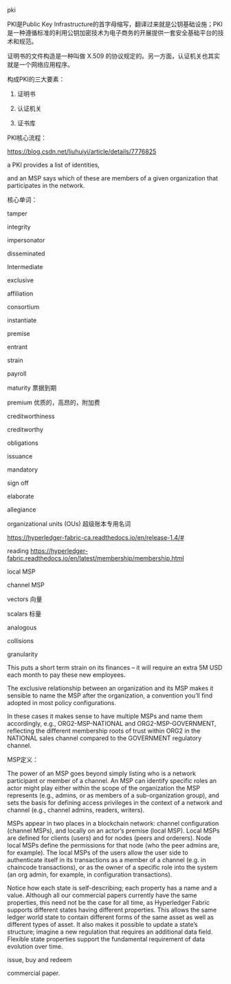 pki

PKI是Public Key Infrastructure的首字母缩写，翻译过来就是公钥基础设施；PKI是一种遵循标准的利用公钥加密技术为电子商务的开展提供一套安全基础平台的技术和规范。

证明书的文件构造是一种叫做 X.509 的协议规定的。另一方面，认证机关也其实就是一个网络应用程序。

构成PKI的三大要素：

1. 证明书

2. 认证机关

3. 证书库


PKI核心流程： 

https://blog.csdn.net/liuhuiyi/article/details/7776825


a PKI provides a list of identities, 

and an MSP says which of these are members of a given organization that participates in the network.

核心单词：

tamper

integrity

impersonator

disseminated

Intermediate

exclusive

affiliation

consortium

instantiate

premise

entrant

strain

payroll

maturity 票据到期

premium 优质的，高昂的，附加费

creditworthiness

creditworthy

obligations

issuance

mandatory

sign off 

elaborate

allegiance
 
organizational units (OUs) 超级账本专用名词

https://hyperledger-fabric-ca.readthedocs.io/en/release-1.4/#

reading
https://hyperledger-fabric.readthedocs.io/en/latest/membership/membership.html

local MSP

channel MSP

vectors 向量

scalars 标量

analogous

collisions

granularity



This puts a short term strain on its finances – it will require an extra 5M USD each month to pay these new employees.

The exclusive relationship between an organization and its MSP makes it sensible to name the MSP after the organization, a convention you’ll find adopted in most policy configurations. 


In these cases it makes sense to have multiple MSPs and name them accordingly, e.g., ORG2-MSP-NATIONAL and ORG2-MSP-GOVERNMENT, reflecting the different membership roots of trust within ORG2 in the NATIONAL sales channel compared to the GOVERNMENT regulatory channel.

MSP定义：

The power of an MSP goes beyond simply listing who is a network participant or member of a channel. An MSP can identify specific roles an actor might play either within the scope of the organization the MSP represents (e.g., admins, or as members of a sub-organization group), and sets the basis for defining access privileges in the context of a network and channel (e.g., channel admins, readers, writers).


MSPs appear in two places in a blockchain network: channel configuration (channel MSPs), and locally on an actor’s premise (local MSP). Local MSPs are defined for clients (users) and for nodes (peers and orderers). Node local MSPs define the permissions for that node (who the peer admins are, for example). The local MSPs of the users allow the user side to authenticate itself in its transactions as a member of a channel (e.g. in chaincode transactions), or as the owner of a specific role into the system (an org admin, for example, in configuration transactions).


Notice how each state is self-describing; each property has a name and a value. Although all our commercial papers currently have the same properties, this need not be the case for all time, as Hyperledger Fabric supports different states having different properties. This allows the same ledger world state to contain different forms of the same asset as well as different types of asset. It also makes it possible to update a state’s structure; imagine a new regulation that requires an additional data field. Flexible state properties support the fundamental requirement of data evolution over time.



issue, buy and redeem 

commercial paper.
